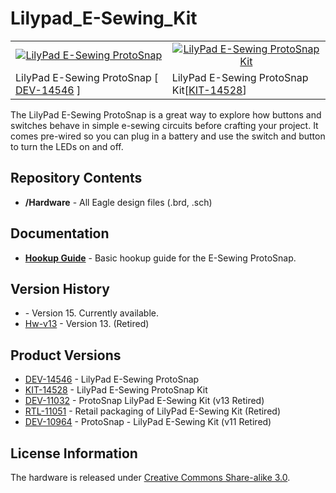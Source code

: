 Lilypad_E-Sewing_Kit
====================

<table class="table table-hover table-striped table-bordered">
  <tr>
   <td><a href="https://www.sparkfun.com/products/14546"><div align="center"><img src="https://cdn.sparkfun.com//assets/parts/1/2/6/7/3/14546-01.jpg" title="LilyPad E-Sewing ProtoSnap"></div></a></td>
   <td><a href="https://www.sparkfun.com/products/14528"><div align="center"><img src="https://cdn.sparkfun.com//assets/parts/1/2/6/1/2/14528-02.jpg" title="LilyPad E-Sewing ProtoSnap Kit"></div></a></td>
  </tr>
  <tr>
    <td> LilyPad E-Sewing ProtoSnap [ <a href="https://www.sparkfun.com/products/14546">DEV-14546</a> ]</td>
    <td> LilyPad E-Sewing ProtoSnap Kit[<a href="https://www.sparkfun.com/products/14528">KIT-14528</a>]</td>
  </tr>
</table>

The LilyPad E-Sewing ProtoSnap is a great way to explore how buttons and switches behave in simple e-sewing circuits before crafting your project. It comes pre-wired so you can plug in a battery and use the switch and button to turn the LEDs on and off. 

Repository Contents
-------------------
* **/Hardware** - All Eagle design files (.brd, .sch)

Documentation
--------------
* **[Hookup Guide](https://www.sparkfun.com/tutorials/307)** - Basic hookup guide for the E-Sewing ProtoSnap.

Version History
---------------
* []() - Version 15. Currently available.
* [Hw-v13](https://github.com/sparkfun/LilyPad_E-Sewing_Kit/releases/tag/Hw-v13) - Version 13. (Retired)

Product Versions
----------------
* [DEV-14546](https://www.sparkfun.com/products/14546) - LilyPad E-Sewing ProtoSnap
* [KIT-14528](https://www.sparkfun.com/products/14528) - LilyPad E-Sewing ProtoSnap Kit
* [DEV-11032](https://www.sparkfun.com/products/11032) - ProtoSnap LilyPad E-Sewing Kit (v13 Retired)
* [RTL-11051](https://www.sparkfun.com/products/11051) - Retail packaging of LilyPad E-Sewing Kit (Retired)
* [DEV-10964](https://www.sparkfun.com/products/retired/10964) - ProtoSnap - LilyPad E-Sewing Kit (v11 Retired)

License Information
-------------------
The hardware is released under [Creative Commons Share-alike 3.0](http://creativecommons.org/licenses/by-sa/3.0/). 
